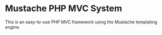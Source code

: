 # Mustache PHP MVC System

This is an easy-to-use PHP MVC framework using the Mustache templating engine.
